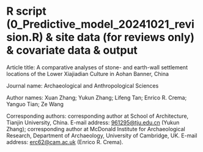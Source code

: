 # R script (0_Predictive_model_20241021_revision.R) & site data (for reviews only) & covariate data & output

Article title: A comparative analyses of stone- and earth-wall settlement locations of the Lower Xiajiadian Culture in Aohan Banner, China

Journal name: Archaeological and Anthropological Sciences

Author names: Xuan Zhang; Yukun Zhang; Lifeng Tan; Enrico R. Crema; Yanguo Tian; Ze Wang

Corresponding authors: corresponding author at School of Architecture, Tianjin University, China. E-mail address: 961295@tju.edu.cn (Yukun Zhang); corresponding author at McDonald Institute for Archaeological Research, Department of Archaeology, University of Cambridge, UK. E-mail address: erc62@cam.ac.uk (Enrico R. Crema).
